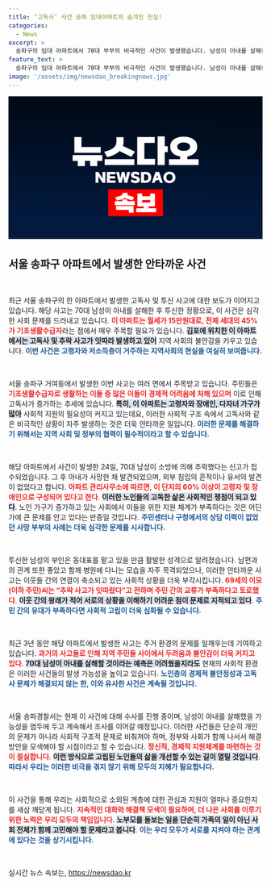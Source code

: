```yaml
---
title: ‘고독사’ 사건 송파 임대아파트의 숨겨진 진실!
categories:
  - News
excerpt: >
  송파구의 임대 아파트에서 70대 부부의 비극적인 사건이 발생했습니다. 남성이 아내를 살해한 후 투신한 것으로 추정되며, 이 아파트는 기초생활수급자 비율이 45%에 달하는 곳으로 생활고에 대한 우려가 커지고 있습니다.
feature_text: >
  송파구의 임대 아파트에서 70대 부부의 비극적인 사건이 발생했습니다. 남성이 아내를 살해한 후 투신한 것으로 추정되며, 이 아파트는 기초생활수급자 비율이 45%에 달하는 곳으로 생활고에 대한 우려가 커지고 있습니다.
image: '/assets/img/newsdao_breakingnews.jpg'
---
```


<p><img src="/assets/img/newsdao_breakingnews.jpg" alt="ontimetimes 속보" /></p>

<h2 data-ke-size="size26">서울 송파구 아파트에서 발생한 안타까운 사건</h2>

<p data-ke-size="size16">&nbsp;</p>

<p>최근 서울 송파구의 한 아파트에서 발생한 고독사 및 투신 사고에 대한 보도가 이어지고 있습니다. 해당 사고는 70대 남성이 아내를 살해한 후 투신한 정황으로, 이 사건은 심각한 사회 문제를 드러내고 있습니다. <b><span style="color: #ee2323;">이 아파트는 월세가 15만원대로, 전체 세대의 45%가 기초생활수급자</span></b>라는 점에서 매우 주목할 필요가 있습니다. <b><span style="background-color: #21538527;">김포에 위치한 이 아파트에서는 고독사 및 추락 사고가 잇따라 발생하고 있어</span></b> 지역 사회의 불안감을 키우고 있습니다. <b><span style="color: #1a5490;">이번 사건은 고령자와 저소득층이 거주하는 지역사회의 현실을 여실히 보여줍니다.</span></b> </p>

<p data-ke-size="size16">&nbsp;</p>

<p>서울 송파구 거여동에서 발생한 이번 사고는 여러 면에서 주목받고 있습니다. 주민들은 <b><span style="color: #ee2323;">기초생활수급자로 생활하는 이들 중 많은 이들이 경제적 어려움에 처해 있으며</span></b> 이로 인해 고독사가 증가하는 추세에 있습니다. <b><span style="background-color: #21538527;">특히, 이 아파트는 고령자와 장애인, 다자녀 가구가 많아</span></b> 사회적 지원의 필요성이 커지고 있는데요, 이러한 사회적 구조 속에서 고독사와 같은 비극적인 상황이 자주 발생하는 것은 더욱 안타까운 일입니다. <b><span style="color: #1a5490;">이러한 문제를 해결하기 위해서는 지역 사회 및 정부의 협력이 필수적이라고 할 수 있습니다.</span></b></p>

<p data-ke-size="size16">&nbsp;</p>

<p>해당 아파트에서 사건이 발생한 24일, 70대 남성이 소방에 의해 추락했다는 신고가 접수되었습니다. 그 후 아내가 사망한 채 발견되었으며, 외부 침입의 흔적이나 유서의 발견이 없었다고 합니다. <b><span style="color: #ee2323;">아파트 관리사무소에 따르면, 이 단지의 60% 이상이 고령자 및 장애인으로 구성되어 있다고 한다</span></b>. <b><span style="background-color: #21538527;">이러한 노인들의 고독한 삶은 사회적인 쟁점이 되고 있다</span></b>. 노인 가구가 증가하고 있는 사회에서 이들을 위한 지원 체계가 부족하다는 것은 어딘가에 큰 문제를 안고 있다는 반증일 것입니다. <b><span style="color: #1a5490;">주민센터나 구청에서의 상담 이력이 없었던 사망 부부의 사례는 더욱 심각한 문제를 시사합니다.</span></b></p>

<p data-ke-size="size16">&nbsp;</p>

<p>투신한 남성의 부인은 동대표를 맡고 있을 만큼 활발한 성격으로 알려졌습니다. 남편과의 관계 또한 좋았고 함께 병원에 다니는 모습을 자주 목격되었으나, 이러한 안타까운 사고는 이웃들 간의 연결이 축소되고 있는 사회적 상황을 더욱 부각시킵니다. <b><span style="color: #ee2323;">69세의 이모(이하 주민)씨는 “추락 사고가 잇따랐다”고 전하며 주민 간의 교류가 부족하다고 토로했다</span></b>. <b><span style="background-color: #21538527;">이웃 간의 왕래가 적어 서로의 상황을 이해하기 어려운 점이 문제로 지적되고 있다</span></b>. <b><span style="color: #1a5490;">주민 간의 유대가 부족하다면 사회적 고립이 더욱 심화될 수 있습니다.</span></b></p>

<p data-ke-size="size16">&nbsp;</p>

<p>최근 3년 동안 해당 아파트에서 발생한 사고는 주거 환경의 문제를 일깨우는데 기여하고 있습니다. <b><span style="color: #ee2323;">과거의 사고들로 인해 지역 주민들 사이에서 두려움과 불안감이 더욱 커지고 있다</span></b>. <b><span style="background-color: #21538527;">70대 남성이 아내를 살해할 것이라는 예측은 어려웠을지라도</span></b> 현재의 사회적 환경은 이러한 사건들의 발생 가능성을 높이고 있습니다. <b><span style="color: #1a5490;">노인층의 경제적 불안정성과 고독사 문제가 해결되지 않는 한, 이와 유사한 사건은 계속될 것입니다.</span></b></p>

<p data-ke-size="size16">&nbsp;</p>

<p>서울 송파경찰서는 현재 이 사건에 대해 수사를 진행 중이며, 남성이 아내를 살해했을 가능성을 염두에 두고 계속해서 조사를 이어갈 예정입니다. 이러한 사건들은 단순히 개인의 문제가 아니라 사회적 구조적 문제로 비춰져야 하며, 정부와 사회가 함께 나서서 해결 방안을 모색해야 할 시점이라고 할 수 있습니다. <b><span style="color: #ee2323;">정신적, 경제적 지원체계를 마련하는 것이 절실합니다</span></b>. <b><span style="background-color: #21538527;">이런 방식으로 고립된 노인들의 삶을 개선할 수 있는 길이 열릴 것입니다</span></b>. <b><span style="color: #1a5490;">따라서 우리는 이러한 비극을 겪지 않기 위해 모두의 지혜가 필요합니다.</span></b></p>

<p data-ke-size="size16">&nbsp;</p>

<p>이 사건을 통해 우리는 사회적으로 소외된 계층에 대한 관심과 지원이 얼마나 중요한지를 새삼 깨닫게 됩니다. <b><span style="color: #ee2323;">지속적인 대화와 해결책 모색이 필요하며, 더 나은 사회를 이루기 위한 노력은 우리 모두의 책임입니다</span></b>. <b><span style="background-color: #21538527;">노부모를 돌보는 일을 단순히 가족의 일이 아닌 사회 전체가 함께 고민해야 할 문제라고 봅니다</span></b>. <b><span style="color: #1a5490;">이는 우리 모두가 서로를 지켜야 하는 관계에 있다는 것을 상기시킵니다.</span></b> </p>

<p data-ke-size="size16">&nbsp;</p>
실시간 뉴스 속보는, <a href="https://newsdao.kr" rel="dofollow">https://newsdao.kr</a>


